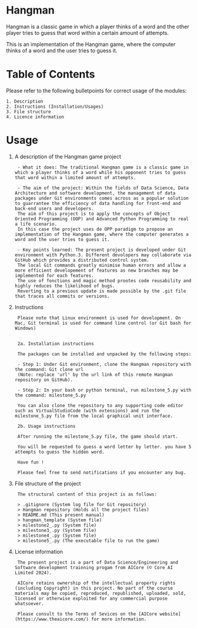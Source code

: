 # 
# Hangman
Hangman is a classic game in which a player thinks of a word and the other player tries to guess that word within a certain amount of attempts.

This is an implementation of the Hangman game, where the computer thinks of a word and the user tries to guess it. 

# 
# Table of Contents
Please refer to the following bulletpoints for correct usage of the modules:

    1. Description
    2. Instructions (Installation/Usages)
    3. File structure
    4. Licence information

# 
# Usage

1. A description of the Hangman game project

        - What it does: The traditional Hangman game is a classic game in which a player thinks of a word while his opponent tries to guess that word within a limited amount of attempts. 

        - The aim of the project: Within the fields of Data Science, Data Architecture and software development, the management of data packages under Git environments comes across as a popular solution to guarrantee the efficiency of data handling for front-end and back-end users and developers.
        The aim of this project is to apply the concepts of Object Oriented Programming (OOP) and Advanced Python Programming to real a life scenario.
        In this case the project uses de OPP paradigm to propose an implementation of the Hangman game, where the computer generates a word and the user tries to guess it.

        - Key points learned: The present project is developed under Git environment with Python.3. Different devolopers may collaborate via GitHub which provides a distributed control system.
        The local Git commands greatly minimise human errors and allow a more efficient developement of features as new branches may be implemented for each features.
        The use of fonctions and magic method prootes code reusability and highly reduces the likelihood of bugs.
        Reverting to a previous update is made possible by the .git file that traces all commits or versions.

2. Instructions

        Please note that Linux environment is used for development. On Mac, Git terminal is used for command line control (or Git bash for Windows)
        
        
        2a. Installation instructions

        The packages can be installed and unpacked by the following steps:

        - Step 1: Under Git environment, clone the Hangman repository with the command: Git clone url
        (Note: replace 'url' by the url link of this remote Hangman repository on GitHub).

        - Step 2: In your bash or python terminal, run milestone_5.py with the command: milestone_5.py

        You can also clone the repository to any supporting code editor such as VirtualStudioCode (with extensions) and run the milestone_5.py file from the local graphical unit interface.

        2b. Usage instructions

        After running the milestone_5.py file, the game should start.

        You will be requested to guess a word letter by letter. you have 5 attempts to guess the hidden word.

        Have fun !

        Please feel free to send notifications if you encounter any bug.

3. File structure of the project
        
        The structural content of this project is as follows:

        > .gitignore (System log file for Git repository)
        > Hangman repository (Holds all the project files)
        > README.md (This present manual)
        > hangman_template (System file)
        > milestone2_.py (System file)
        > milestone3_.py (System file)
        > milestone4_.py (System file)
        > milestone5_.py (The executable file to run the game)

4. License information

        The present project is a part of Data Science/Engineering and Software development trainning progam from AICore (© Core AI Limited 2024).

        AICore retains ownership of the intellectual property rights (including Copyright) in this project. No part of the course materials may be copied, reproduced, republished, uploaded, sold, licensed or otherwise exploited for any commercial purpose whatsoever.

        Please consult to the Terms of Sevices on the [AICore website](https://www.theaicore.com/) for more information.